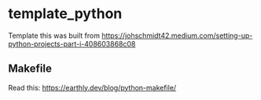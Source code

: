 # template_python

Template this was built from
https://johschmidt42.medium.com/setting-up-python-projects-part-i-408603868c08

## Makefile

Read this:
https://earthly.dev/blog/python-makefile/